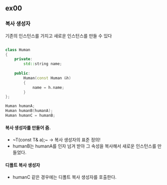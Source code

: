 ## ex00
### 복사 생성자
기존의 인스턴스를 가지고 새로운 인스턴스를 만들 수 있다
~~~c++

class Human
{
    private:
        std::string name;
    
    public:
        Human(const Human &h)
        {
            name = h.name;
        }
};

Human humanA;
Human humanB(humanA);
Human humanC = humanB;
~~~
#### 복사 생성자를 만들어 줌.
- ~T(const T& a);~ -> 복사 생성자의 표준 정의!
- humanB는 humanA를 인자 넘겨 받아 그 속성을 복사해서 새로운 인스턴스를 만들었다.

#### 디폴트 복사 생성자
- humanC 같은 경우에는 디폴트 복사 생성자를 호출한다.




